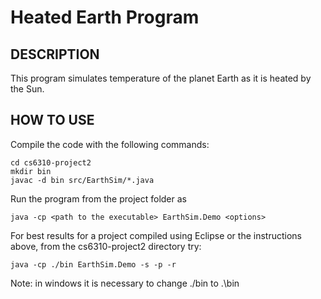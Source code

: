 Heated Earth Program
====================

DESCRIPTION
-----------
  This program simulates temperature of the planet Earth as it is heated by the Sun.

HOW TO USE
----------

Compile the code with the following commands:

    cd cs6310-project2
    mkdir bin
    javac -d bin src/EarthSim/*.java
    
Run the program from the project folder as

    java -cp <path to the executable> EarthSim.Demo <options> 

For best results for a project compiled using Eclipse or the instructions above, from the cs6310-project2 directory try:

    java -cp ./bin EarthSim.Demo -s -p -r
    
Note: in windows it is necessary to change ./bin to .\bin
